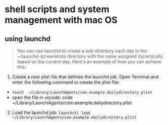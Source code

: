 # shell scripts and system management with mac OS
## using launchd
> You can use launchd to create a sub-directory each day in the ~/launchd-screenshots directory with the name assigned dynamically based on the current day. Here's an example of how you can achieve this:
1. Create a new plist file that defines the launchd job. Open Terminal and enter the following command to create the plist file:
  + `touch  ~/Library/LaunchAgents/com.example.dailydirectory.plist`
  + open the file in vscode: code ~/Library/LaunchAgents/com.example.dailydirectory.plist
2. Load the launchd job: `launchctl load ~/Library/LaunchAgents/com.example.dailydirectory.plist`

